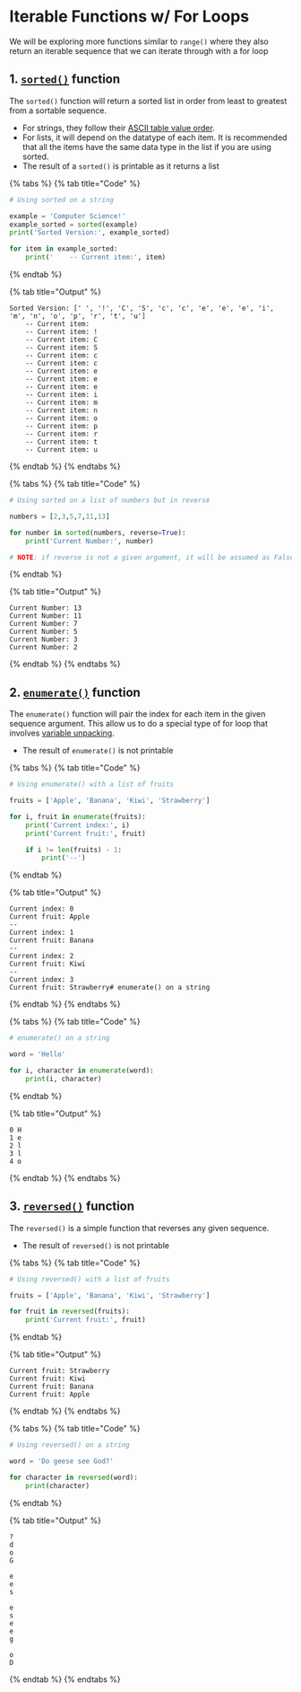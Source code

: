 # Iterable Functions w/ For Loops

We will be exploring more functions similar to `range()` where they also return an iterable sequence that we can iterate through with a for loop

## 1. [`sorted()`](https://docs.python.org/3/library/functions.html#sorted) function <a href="#1-sortedhttpsdocspythonorg3libraryfunctionshtmlsorted-function" id="1-sortedhttpsdocspythonorg3libraryfunctionshtmlsorted-function"></a>

The `sorted()` function will return a sorted list in order from least to greatest from a sortable sequence.

* For strings, they follow their [ASCII table value order](http://www.asciitable.com/).
* For lists, it will depend on the datatype of each item. It is recommended that all the items have the same data type in the list if you are using sorted.
* The result of a `sorted()` is printable as it returns a list

{% tabs %}
{% tab title="Code" %}
```python
# Using sorted on a string

example = 'Computer Science!'
example_sorted = sorted(example)
print('Sorted Version:', example_sorted)

for item in example_sorted:
    print('    -- Current item:', item)
```
{% endtab %}

{% tab title="Output" %}
```
Sorted Version: [' ', '!', 'C', 'S', 'c', 'c', 'e', 'e', 'e', 'i', 'm', 'n', 'o', 'p', 'r', 't', 'u']
    -- Current item:  
    -- Current item: !
    -- Current item: C
    -- Current item: S
    -- Current item: c
    -- Current item: c
    -- Current item: e
    -- Current item: e
    -- Current item: e
    -- Current item: i
    -- Current item: m
    -- Current item: n
    -- Current item: o
    -- Current item: p
    -- Current item: r
    -- Current item: t
    -- Current item: u
```
{% endtab %}
{% endtabs %}

{% tabs %}
{% tab title="Code" %}
```python
# Using sorted on a list of numbers but in reverse

numbers = [2,3,5,7,11,13]

for number in sorted(numbers, reverse=True):
    print('Current Number:', number)

# NOTE: if reverse is not a given argument, it will be assumed as False
```
{% endtab %}

{% tab title="Output" %}
```
Current Number: 13
Current Number: 11
Current Number: 7
Current Number: 5
Current Number: 3
Current Number: 2
```
{% endtab %}
{% endtabs %}

## 2. [`enumerate()`](https://docs.python.org/3/library/functions.html#enumerate) function <a href="#2-enumeratehttpsdocspythonorg3libraryfunctionshtmlenumerate-function" id="2-enumeratehttpsdocspythonorg3libraryfunctionshtmlenumerate-function"></a>

The `enumerate()` function will pair the index for each item in the given sequence argument. This allow us to do a special type of for loop that involves [variable unpacking](https://www.geeksforgeeks.org/unpacking-a-tuple-in-python/).

* The result of `enumerate()` is not printable

{% tabs %}
{% tab title="Code" %}
```python
# Using enumerate() with a list of fruits

fruits = ['Apple', 'Banana', 'Kiwi', 'Strawberry']

for i, fruit in enumerate(fruits):
    print('Current index:', i)
    print('Current fruit:', fruit)

    if i != len(fruits) - 1:
        print('--')
```
{% endtab %}

{% tab title="Output" %}
```
Current index: 0
Current fruit: Apple
--
Current index: 1
Current fruit: Banana
--
Current index: 2
Current fruit: Kiwi
--
Current index: 3
Current fruit: Strawberry# enumerate() on a string
```
{% endtab %}
{% endtabs %}

{% tabs %}
{% tab title="Code" %}
```python
# enumerate() on a string

word = 'Hello'

for i, character in enumerate(word):
    print(i, character)
```
{% endtab %}

{% tab title="Output" %}
```
0 H
1 e
2 l
3 l
4 o
```
{% endtab %}
{% endtabs %}

## 3. [`reversed()`](https://docs.python.org/3/library/functions.html#reversed) function <a href="#3-reversedhttpsdocspythonorg3libraryfunctionshtmlreversed-function" id="3-reversedhttpsdocspythonorg3libraryfunctionshtmlreversed-function"></a>

The `reversed()` is a simple function that reverses any given sequence.

* The result of `reversed()` is not printable

{% tabs %}
{% tab title="Code" %}
```python
# Using reversed() with a list of fruits

fruits = ['Apple', 'Banana', 'Kiwi', 'Strawberry']

for fruit in reversed(fruits):
    print('Current fruit:', fruit)
```
{% endtab %}

{% tab title="Output" %}
```
Current fruit: Strawberry
Current fruit: Kiwi
Current fruit: Banana
Current fruit: Apple
```
{% endtab %}
{% endtabs %}

{% tabs %}
{% tab title="Code" %}
```python
# Using reversed() on a string

word = 'Do geese see God?'

for character in reversed(word):
    print(character)
```
{% endtab %}

{% tab title="Output" %}
```
?
d
o
G

e
e
s

e
s
e
e
g

o
D
```
{% endtab %}
{% endtabs %}
